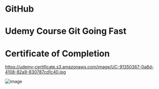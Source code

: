 # GitHub
# Udemy Course Git Going Fast
# Certificate of Completion
https://udemy-certificate.s3.amazonaws.com/image/UC-91350367-0a8d-4108-82a9-830787cd1c40.jpg

![image](https://user-images.githubusercontent.com/70633897/153758631-6ab02c2a-b33f-4d6f-abe7-2232931d1462.png)

